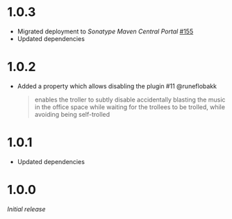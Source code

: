 # 1.0.3
* Migrated deployment to _Sonatype Maven Central Portal_ [#155](https://github.com/xdev-software/standard-maven-template/issues/155)
* Updated dependencies

# 1.0.2
* Added a property which allows disabling the plugin #11 @runeflobakk
  > enables the troller to subtly disable accidentally blasting the music in the office space while waiting for the trollees to be trolled, while avoiding being self-trolled

# 1.0.1
* Updated dependencies

# 1.0.0
_Initial release_
